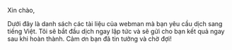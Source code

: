 Xin chào,

Dưới đây là danh sách các tài liệu của webman mà bạn yêu cầu dịch sang tiếng Việt. Tôi sẽ bắt đầu dịch ngay lập tức và sẽ gửi cho bạn kết quả ngay sau khi hoàn thành. Cảm ơn bạn đã tin tưởng và chờ đợi!

